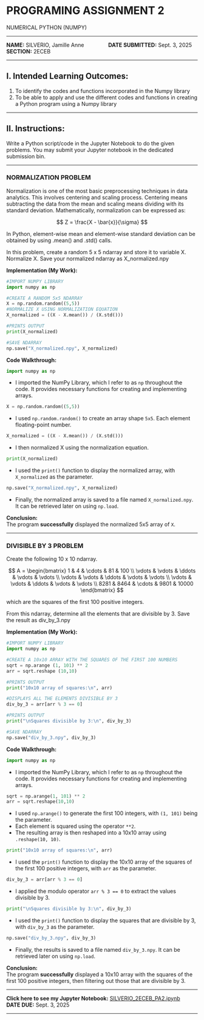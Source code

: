 # PROGRAMING ASSIGNMENT 2
NUMERICAL PYTHON (NUMPY)

---

**NAME:** SILVERIO, Jamille Anne &emsp;&emsp;&emsp;&emsp; **DATE SUBMITTED:** Sept. 3, 2025  
**SECTION:** 2ECEB  

---

## I. Intended Learning Outcomes:
1. To identify the codes and functions incorporated in the Numpy library
2. To be able to apply and use the different codes and functions in creating a Python program using a Numpy library

---

## II. Instructions:
Write a Python script/code in the Jupyter Notebook to do the given problems. You may submit your Jupyter
notebook in the dedicated submission bin.

---

### NORMALIZATION PROBLEM
Normalization is one of the most basic preprocessing techniques in
data analytics. This involves centering and scaling process. Centering means subtracting the data from the
mean and scaling means dividing with its standard deviation. Mathematically, normalization can be
expressed as:

<p align="center">
$$
Z = \frac{X - \bar{x}}{\sigma}
$$
</p>

In Python, element-wise mean and element-wise standard deviation can be obtained by using .mean() and
.std() calls.

In this problem, create a random 5 x 5 ndarray and store it to variable X. Normalize X. Save your normalized
ndarray as X_normalized.npy

**Implementation (My Work):**
```python
#IMPORT NUMPY LIBRARY
import numpy as np

#CREATE A RANDOM 5x5 NDARRAY
X = np.random.random((5,5))
#NORMALIZE X USING NORMALIZATION EQUATION
X_normalized = ((X - X.mean()) / (X.std()))

#PRINTS OUTPUT
print(X_normalized)

#SAVE NDARRAY
np.save("X_normalized.npy", X_normalized)
```
**Code Walkthrough:**
```python
import numpy as np
```
* I imported the NumPy Library, which I refer to as ```np``` throughout the code. It provides necessary functions for creating and implementing arrays.
```python
X = np.random.random((5,5))
```
* I used ```np.random.random()``` to create an array shape ```5x5```. Each element floating-point number.
```python
X_normalized = ((X - X.mean()) / (X.std()))
```
* I then normalized X using the normalization equation.
```python
print(X_normalized)
```
* I used the ```print()``` function to display the normalized array, with ```X_normalized``` as the parameter.
```python
np.save("X_normalized.npy", X_normalized)
```
* Finally, the normalized array is saved to a file named ```X_normalized.npy```. It can be retrieved later on using ```np.load```.
  
**Conclusion:**  
The program **successfully** displayed the normalized 5x5 array of ```X```.

---

### DIVISIBLE BY 3 PROBLEM
Create the following 10 x 10 ndarray.

<p align="center">
$$
A =
\begin{bmatrix}
1 & 4 & \cdots & 81 & 100 \\
\vdots & \vdots & \ddots & \vdots & \vdots \\
\vdots & \vdots & \ddots & \vdots & \vdots \\
\vdots & \vdots & \ddots & \vdots & \vdots \\
8281 & 8464 & \cdots & 9801 & 10000
\end{bmatrix}
$$
</p>

which are the squares of the first 100 positive integers.

From this ndarray, determine all the elements that are divisible by 3. Save the result as div_by_3.npy

**Implementation (My Work):**
```python
#IMPORT NUMPY LIBRARY
import numpy as np

#CREATE A 10x10 ARRAY WITH THE SQUARES OF THE FIRST 100 NUMBERS
sqrt = np.arange (1, 101) ** 2
arr = sqrt.reshape (10,10)

#PRINTS OUTPUT
print("10x10 array of squares:\n", arr)

#DISPLAYS ALL THE ELEMENTS DIVISIBLE BY 3
div_by_3 = arr[arr % 3 == 0]

#PRINTS OUTPUT
print("\nSquares divisible by 3:\n", div_by_3)

#SAVE NDARRAY
np.save("div_by_3.npy", div_by_3)
```
**Code Walkthrough:**
```python
import numpy as np
```
* I imported the NumPy Library, which I refer to as ```np``` throughout the code. It provides necessary functions for creating and implementing arrays.
```python
sqrt = np.arange(1, 101) ** 2
arr = sqrt.reshape(10,10)
```
* I used ```np.arange()``` to generate the first 100 integers, with ```(1, 101)``` being the parameter.
* Each element is squared using the operator ```**2```.
* The resulting array is then reshaped into a 10x10 array using ```.reshape(10, 10)```.
```python
print("10x10 array of squares:\n", arr)
```
* I used the ```print()``` function to display the 10x10 array of the squares of the first 100 positive integers, with ```arr``` as the parameter.
```python
div_by_3 = arr[arr % 3 == 0]
```
* I applied the modulo operator ```arr % 3 == 0``` to extract the values divisible by 3.
```python
print("\nSquares divisible by 3:\n", div_by_3)
```
* I used the ```print()``` function to display the squares that are divisible by 3, with ```div_by_3``` as the parameter.
```python
np.save("div_by_3.npy", div_by_3)
```
* Finally, the results is saved to a file named ```div_by_3.npy```. It can be retrieved later on using ```np.load```.

**Conclusion:**  
The program **successfully** displayed a 10x10 array with the squares of the first 100 positive integers, then filtering out those that are divisible by 3.

---

**Click here to see my Jupyter Notebook:**  [SILVERIO_2ECEB_PA2.ipynb](https://github.com/JamSilverio1114/ECE2112_PAssignment2_SILVERIO_2ECEB/blob/main/SILVERIO_2ECEB_PA2.ipynb)  
**DATE DUE:** Sept. 3, 2025  

---
